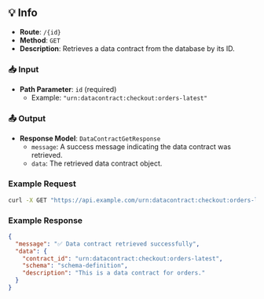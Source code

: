 ## 💡 Info

- **Route**: `/{id}`
- **Method**: `GET`
- **Description**: Retrieves a data contract from the database by its ID.

### 📥 Input

- **Path Parameter**: `id` (required)
  - Example: `"urn:datacontract:checkout:orders-latest"`

### 📤 Output

- **Response Model**: `DataContractGetResponse`
  - `message`: A success message indicating the data contract was retrieved.
  - `data`: The retrieved data contract object.

### Example Request

```bash
curl -X GET "https://api.example.com/urn:datacontract:checkout:orders-latest"
```

### Example Response

```json
{
  "message": "✅ Data contract retrieved successfully",
  "data": {
    "contract_id": "urn:datacontract:checkout:orders-latest",
    "schema": "schema-definition",
    "description": "This is a data contract for orders."
  }
}
```